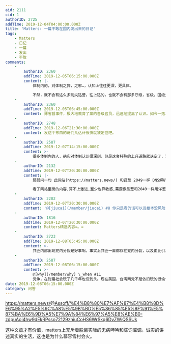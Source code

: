 ```yaml
---
aid: 2111
cid: 1
authorID: 2725
addTime: 2019-12-04T04:00:00.000Z
title: 'Matters: 一篇不敢在国内发出来的日记'
tags:
    - Matters
    - 日记
    - 一篇
    - 发出
    - 不敢
comments:
    -
        authorID: 2360
        addTime: 2019-12-05T06:15:00.000Z
        content: |-
            体制内的，对体制之弊，之邪…，认知上往往更深，更具体。

            不然，就不会有这么多削尖钻营，往上钻的，也就不会有那多厅级，省级，国级大贪官了。
    -
        authorID: 2360
        addTime: 2019-12-05T06:45:00.000Z
        content: 薄省督事件，极大地教育了黨的各级官员，迅速地提高了认识。如今一落马，大多当庭认罪，再也不上诉了，认命了。
    -
        authorID: 2748
        addTime: 2019-12-06T21:30:00.000Z
        content: 发这个东西的哥们儿估计很快就被定位吧。
    -
        authorID: 2587
        addTime: 2019-12-07T14:15:00.000Z
        content: >-
            很多体制内的人，确实对体制认识很深刻，但是这套特殊的上升道路就决定了，登顶的人，不论邪也好，善也好，还是狠也好，绝对是有能力的人。而把子女送国外，还有很多在国置办资产的人，不是羡慕国外，而是留后路，以防在国内失败的时候。这个国外可以不自由，不民主，但只要不会被国内影响都行。
    -
        authorID: 2132
        addTime: 2019-12-07T20:30:00.000Z
        content: |-
            弱弱问一句 此网站(https://matters.news/) 和品葱 2049一样 DNS解析被污染 开DoH直接可以打开.

            看了网站里面的内容,算不上激进,至少也算敏感,需要像品葱和2049一样用洋葱浏览器访问吗?
    -
        authorID: 2202
        addTime: 2019-12-07T20:30:00.000Z
        content: '@[jiucai](/member/jiucai) #8 你只是看的话可以说根本没风险 因为matters什么内容都有。'
    -
        authorID: 1816
        addTime: 2019-12-07T20:30:00.000Z
        content: Matters精选内容=。=
    -
        authorID: 2723
        addTime: 2019-12-08T05:45:00.000Z
        content: >-
            共匪内部出现党内分裂是好事啊。事实上共匪一直都存在党内分裂，以及由此引发的血腥内斗。希望这一次共匪能够以文明人的方式解决党内分裂，何苦又像以前那样杀来杀去的呢。
    -
        authorID: 2587
        addTime: 2019-12-08T06:15:00.000Z
        content: >-
            @[why](/member/why) \_when #11
            党争，在封建社会玩了几千年也没到头。现在美国，台湾两党不是依旧玩的很愉快吗？至于国内，没了党争，不是还有派别山头吗？
date: 2019-12-08T06:15:00.000Z
category: 问答
---
```


https://matters.news/@Assoff/%E4%B8%80%E7%AF%87%E4%B8%8D%E6%95%A2%E5%9C%A8%E5%9B%BD%E5%86%85%E5%8F%91%E5%87%BA%E6%9D%A5%E7%9A%84%E6%97%A5%E8%AE%B0-zdpuAoi4hw9dEkRPsso72129zhiuCoHS6WrSkq6DvZWiQSSUk

这种文章才有价值，matters上充斥着脱离实际的无病呻吟和陈词滥调。诚实的讲述真实的生活，这也是为什么慕容雪村会火。
